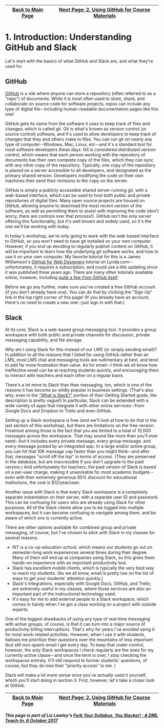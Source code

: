 | [Back to Main Page](README.md) | [Next Page: 2. Using GitHub for Course Materials](usingGithub.md) |
|--------------------------------|-----------------------------------------------------|
# 1. Introduction: Understanding GitHub and Slack

Let's start with the basics of what GitHub and Slack are, and what they're used for.

## GitHub
[GitHub](https://github.com/) is a site where anyone can store a repository (often referred to as a "repo") of documents. While it is most often used to store, share, and collaborate on source code for software projects, repos can include any type of digital file--including human-readable documentation pages like this one!

GitHub gets its name from the software it uses to keep track of files and changes, which is called git. Git is what's known as version control (or source control) software, and it's used to allow developers to keep track of changes that they and others make to files. You can run git on nearly any type of computer--Windows, Mac, Linux, etc--and it's a standard tool for most software developers these days. Git is considered *distributed* version control, which means that each person working with the repository of documents has their own complete copy of the files, which they can sync with any other copy of the repository. Typically, one copy of the repository is placed on a server accessible to all developers, and designated as the primary shared version. Developers modifying the code on their own machines then send their revisions to the copy on the server. 

GitHub is simply a publicly accessible shared server running git, with a web-based interface, which can be used to host both public and private repositories of digital files. Many open source projects are housed on GitHub, allowing anyone to download the most recent version of the software, as well as permitting them to assist with improving the code (don't worry, there are controls over that process!). GitHub isn't the only server offering this functionality, but it's well known and widely used, so it's the one we'll be working with today. 

In today's workshop, we're only going to work with the web-based interface to GitHub, so you won't need to have git installed on your own computer. However, if you end up deciding to regularly publish content on GitHub, it will be important to learn how the underlying git software works, and how to use it on your own computer. My favorite tutorial for this is a James Williamson's [GitHub for Web Designers](https://www.lynda.com/GitHub-tutorials/GitHub-Web-Designers/162276-2.html) tutorial on Lynda.com--unfortunately, it requires a subscription, and could use a litle updating since it was published three years ago. There are many other tutorials available online, however, including [quite a few from GitHub itself](https://help.github.com/articles/git-and-github-learning-resources/). 

Before we go any further, make sure you've created a free GitHub account (if you don't already have one). You can do that by clicking the "Sign Up" link in the top right corner of this page! (If you already have an account, there's no need to create a new one--just sign in with that.)

## Slack

At its core, Slack is a web-based group messaging tool. It provides a group workspace with both public and private channels for discussion, private messaging capability, and file storage. 

Why am I using Slack for this instead of our LMS (or simply sending email)? In addition to all the reasons that I listed for using GitHub rather than an LMS, most LMS chat and messaging tools are rudimentary at best, and tend to add far more frustration than value. As for email--I think we all know how ineffective email can be at reaching students quickly, and encouraging them to interact with teachers and each other on a regular basis. 

There's a lot more to Slack than than messaging, too, which is one of the reasons it has become so wildly popular in business settings. (That's also why, even in the ["What is Slack?"](https://get.slack.help/hc/en-us/articles/115004071768-What-is-Slack-) portion of their Getting Started guide, the description is pretty vague!) In particular, Slack can be extended with a wide variety of apps that integrate it with other online services--from Google Docs and Dropbox to Trello and even GitHub. 

Setting up a Slack workspace is free (and we'll look at how to do that in the last section of this workshop), but there are limitations on the free version. Foremost among those is the fact that you are limited to a total of 10,000 messages across the workspace. That may sound like more than you'll ever need--but it includes every private message, every group message, and every message posted by an integrated app. In a large and/or active group, you can hit that 10K message cap faster than you might think--and after that, messages "scroll off the top" in terms of access. (They are preserved in the database, but are inaccessible if you don't upgrade to the paid version.) And unfortunately for teachers, the paid version of Slack is based on a per-user charge, making it unworkable for most academic budgets--even with their extremely generous 85% discount for educational institutions, the cost is $12/year/user. 

Another issue with Slack is that every Slack workspace is a completely separate instantiation on their server, with a separate user ID and password. This can be confusing for users who are already using Slack for other purposes. All of the Slack clients allow you to be logged into multiple workspaces, but it can become confusing to navigate among them, and be aware of which one is currently active. 

There are other options available for combined group and private messaging, of course, but I've chosen to stick with Slack in my classes for several reasons:
- RIT is a co-op education school, which means our students go out on semester-long work experiences several times during their degree. Many of them will end up at companies using Slack, so this gives them hands-on experience with an important productivity tool.
- Slack has excellent mobile clients, which is typically the very best way to reach my students. (As we all know, email is pretty low on the list of ways to get your students' attention quickly.)
- Slack's integrations, especially with Google Docs, GitHub, and Trello, are extremely useful in my classes, where those services are also an important part of the instructional technology used. 
- It's easy for me to add external people to a Slack workspace, which comes in handy when I've got a class working on a project with outside experts. 

One of the biggest drawbacks of using any type of real-time messaging with active groups, of course, is that it can turn into a major source of productivity-killing interruptions. That's why for years I've avoided using it for most work-related activities. However, when I use it with students, itallows me prioritize their questions over the mountains of less important (but still non-spam) email I get every day. To keep that under control, however, the *only* Slack workspaces I check regularly are the ones for my currently active classe--and once the term is over, I stop checking the workspaces entirely. (I'll still respond to former students' questions, of course, but they do lose their "priority access" to me. ) 

Slack will make a lot more sense once you've actually used it yourself, which you'll start doing in section 3. First, however, let's take a closer look at GitHub.  

| [Back to Main Page](README.md) | [Next Page: 2. Using GitHub for Course Materials](usingGithub.md) |
|--------------------------------|-----------------------------------------------------|

***This page is part of Liz Lawley's [Fork Your Syllabus, You Slacker! : A DML Teach-In, 6 October 2017](https://dml2017.sched.com/event/0f03a40b042cc1a6f4e73a78a62d0305)***





